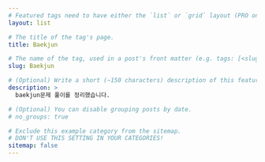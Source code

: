 ```yaml
---
# Featured tags need to have either the `list` or `grid` layout (PRO only).
layout: list

# The title of the tag's page.
title: Baekjun

# The name of the tag, used in a post's front matter (e.g. tags: [<slug>]).
slug: Baekjun

# (Optional) Write a short (~150 characters) description of this featured tag.
description: >
  baekjun문제 풀이를 정리했습니다.

# (Optional) You can disable grouping posts by date.
# no_groups: true

# Exclude this example category from the sitemap.
# DON'T USE THIS SETTING IN YOUR CATEGORIES!
sitemap: false
---
```

